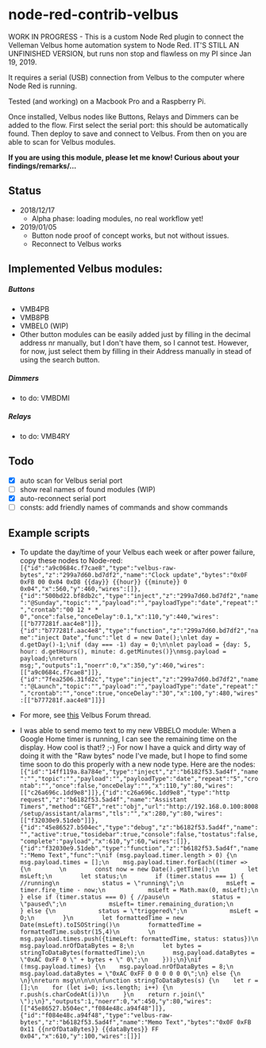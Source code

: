 # node-red-contrib-velbus

WORK IN PROGRESS - This is a custom Node Red plugin to connect the Velleman 
Velbus home automation system to Node Red. IT'S STILL AN UNFINISHED VERSION, but
runs non stop and flawless on my PI since Jan 19, 2019.

It requires a serial (USB) connection from Velbus to the computer where
Node Red is running. 

Tested (and working) on a Macbook Pro and a Raspberry Pi.

Once installed, Velbus nodes like Buttons, Relays and Dimmers can be added to the flow.
First select the serial port: this should be automatically found.
Then deploy to save and connect to Velbus.
From then on you are able to scan for Velbus modules. 

__If you are using this module, please let me know! Curious about your findings/remarks/...__

## Status

- 2018/12/17 
	- Alpha phase: loading modules, no real workflow yet!
- 2019/01/05 
	- Button node proof of concept works, but not without issues.
	- Reconnect to Velbus works

## Implemented Velbus modules:

##### Buttons
- VMB4PB
- VMB8PB
- VMBEL0 (WIP)
- Other button modules can be easily added just by filling in the decimal address nr manually, but I don't have them, so I cannot test.
  However, for now, just select them by filling in their Address manually in stead of using the search button.

##### Dimmers
- to do: VMBDMI

##### Relays
- to do: VMB4RY

## Todo

- ☒ auto scan for Velbus serial port
- ☐ show real names of found modules (WIP)
- ☒ auto-reconnect serial port
- ☐ consts: add friendly names of commands and show commands

## Example scripts

- To update the day/time of your Velbus each week or after power failure, copy these nodes to Node-red:
``[{"id":"a9c0684c.f7cae8","type":"velbus-raw-bytes","z":"299a7d60.bd7df2","name":"Clock update","bytes":"0x0F 0xFB 00 0x04 0xD8 {{day}} {{hour}} {{minute}} 0 0x04","x":560,"y":460,"wires":[]},{"id":"500bd22.bf8db2c","type":"inject","z":"299a7d60.bd7df2","name":"@Sunday","topic":"","payload":"","payloadType":"date","repeat":"","crontab":"00 12 * * 0","once":false,"onceDelay":0.1,"x":110,"y":440,"wires":[["b777281f.aac4e8"]]},{"id":"b777281f.aac4e8","type":"function","z":"299a7d60.bd7df2","name":"inject Date","func":"let d = new Date();\nlet day = d.getDay()-1;\nif (day === -1) day = 0;\n\nlet payload = {day: 5, hour: d.getHours(), minute: d.getMinutes()}\nmsg.payload = payload;\nreturn msg;","outputs":1,"noerr":0,"x":350,"y":460,"wires":[["a9c0684c.f7cae8"]]},{"id":"7fea2506.31fd2c","type":"inject","z":"299a7d60.bd7df2","name":"@Launch","topic":"","payload":"","payloadType":"date","repeat":"","crontab":"","once":true,"onceDelay":"30","x":100,"y":480,"wires":[["b777281f.aac4e8"]]}]``
- For more, see [this](https://forum.velbus.eu/t/node-red-integration/15632) Velbus Forum thread.

- I was able to send memo text to my new VBBELO module: When a Google Home timer is 
 running, I can see the remaining time on the display. How cool is that!? ;-)
 For now I have a quick and dirty way of doing it with the "Raw bytes" node I've made, but I hope to find some time soon
 to do this properly with a new node type.
 Here are the nodes: 
`[{"id":"14ff119a.8a784e","type":"inject","z":"b6182f53.5ad4f","name":"","topic":"","payload":"","payloadType":"date","repeat":"5","crontab":"","once":false,"onceDelay":"","x":110,"y":80,"wires":[["c26a696c.1dd9e8"]]},{"id":"c26a696c.1dd9e8","type":"http request","z":"b6182f53.5ad4f","name":"Assistant Timers","method":"GET","ret":"obj","url":"http://192.168.0.100:8008/setup/assistant/alarms","tls":"","x":280,"y":80,"wires":[["f32030e9.51deb"]]},{"id":"45e86527.b504ec","type":"debug","z":"b6182f53.5ad4f","name":"","active":true,"tosidebar":true,"console":false,"tostatus":false,"complete":"payload","x":610,"y":60,"wires":[]},{"id":"f32030e9.51deb","type":"function","z":"b6182f53.5ad4f","name":"Memo Text","func":"\nif (msg.payload.timer.length > 0) {\n    msg.payload.times = [];\n    msg.payload.timer.forEach((timer => {\n        \n        const now = new Date().getTime();\n        let msLeft;\n        let status;\n        if (timer.status === 1) { //running\n            status = \"running\";\n            msLeft =  timer.fire_time - now;\n            msLeft = Math.max(0, msLeft);\n        } else if (timer.status === 0) { //pause\n            status = \"paused\";\n            msLeft= timer.remaining_duration;\n        } else {\n            status = \"triggered\";\n            msLeft =  O;\n        }\n        let formattedTime = new Date(msLeft).toISOString()\n        formattedTime = formattedTime.substr(15,4)\n        \n        msg.payload.times.push({timeLeft: formattedTime, status: status})\n        msg.payload.nrOfDataBytes = 8;\n        let bytes = stringToDataBytes(formattedTime);\n        msg.payload.dataBytes = \"0xAC 0xFF 0 \" + bytes + \" 0\";\n    }));\n}\nif (!msg.payload.times) {\n    msg.payload.nrOfDataBytes = 8;\n    msg.payload.dataBytes = \"0xAC 0xFF 0 0 0 0 0 0\";\n} else {\n    \n}\nreturn msg\n\n\n\nfunction stringToDataBytes(s) {\n    let r = [];\n    for (let i=0; i<s.length; i++) {\n        r.push(s.charCodeAt(i))\n    }\n    return r.join(\" \");\n}","outputs":1,"noerr":0,"x":450,"y":80,"wires":[["45e86527.b504ec","f084e48c.a94f48"]]},{"id":"f084e48c.a94f48","type":"velbus-raw-bytes","z":"b6182f53.5ad4f","name":"Memo Text","bytes":"0x0F 0xFB 0x11 {{nrOfDataBytes}} {{dataBytes}} FF 0x04","x":610,"y":100,"wires":[]}]` 